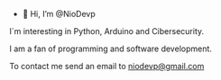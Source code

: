 - 👋 Hi, I’m @NioDevp

I´m interesting in Python, Arduino and Cibersecurity.

I am a fan of programming and software development.

To contact me send an email to niodevp@gmail.com
<!---
NioDevp/NioDevp is a ✨ special ✨ repository because its `README.md` (this file) appears on your GitHub profile.
You can click the Preview link to take a look at your changes.
--->
